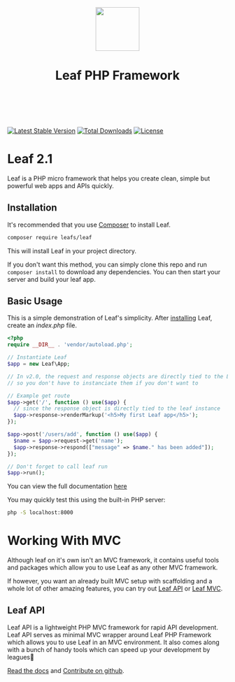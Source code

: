 <!-- markdownlint-disable no-inline-html -->
<p align="center">
    <br><br>
    <img src="https://leaf-docs.netlify.app/images/logo.png" height="100"/>
    <h1 align="center">Leaf PHP Framework</h1>
    <br>
    <br><br><br>
</p>

[![Latest Stable Version](https://poser.pugx.org/leafs/leaf/v/stable)](https://packagist.org/packages/leafs/leaf)
[![Total Downloads](https://poser.pugx.org/leafs/leaf/downloads)](https://packagist.org/packages/leafs/leaf)
[![License](https://poser.pugx.org/leafs/leaf/license)](https://packagist.org/packages/leafs/leaf)

# Leaf 2.1

Leaf is a PHP micro framework that helps you create clean, simple but powerful web apps and APIs quickly.

## Installation

It's recommended that you use [Composer](https://getcomposer.org/) to install Leaf.

```bash
composer require leafs/leaf
```

This will install Leaf in your project directory.

If you don't want this method, you can simply clone this repo and run `composer install` to download any dependencies. You can then start your server and build your leaf app.

## Basic Usage

This is a simple demonstration of Leaf's simplicity.
After [installing](#installation) Leaf, create an _index.php_ file.

```php
<?php
require __DIR__ . 'vendor/autoload.php';

// Instantiate Leaf
$app = new Leaf\App;

// In v2.0, the request and response objects are directly tied to the Leaf Object,
// so you don't have to instanciate them if you don't want to

// Example get route
$app->get('/', function () use($app) {
  // since the response object is directly tied to the leaf instance
  $app->response->renderMarkup('<h5>My first Leaf app</h5>');
});

$app->post('/users/add', function () use($app) {
  $name = $app->request->get('name');
  $app->response->respond(["message" => $name." has been added"]);
});

// Don't forget to call leaf run
$app->run();
```

You can view the full documentation [here](https://leafphp.netlify.com/#/)

You may quickly test this using the built-in PHP server:

```bash
php -S localhost:8000
```

# Working With MVC

Although leaf on it's own isn't an MVC framework, it contains useful tools and packages which allow you to use Leaf as any other MVC framework.

If however, you want an already built MVC setup with scaffolding and a whole lot of other amazing features, you can try out [Leaf API](https://leafphp.netlify.app/#/leaf-api) or [Leaf MVC](https://leafmvc.netlify.app/).

## Leaf API

Leaf API is a lightweight PHP MVC framework for rapid API development. Leaf API serves as minimal MVC wrapper around Leaf PHP Framework which allows you to use Leaf in an MVC environment. It also comes along with a bunch of handy tools which can speed up your development by leagues🙂

[Read the docs](https://leafphp.netlify.app/#/leaf-api) and [Contribute on github](https://github.com/leafsphp/leafAPI).
